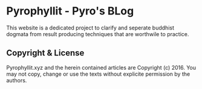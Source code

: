 # Pyrophyllit - Pyro's BLog

This website is a dedicated project to clarify and seperate buddhist dogmata from result producing techniques that are worthwile to practice.

## Copyright & License

Pyrophyllit.xyz and the herein contained articles are Copyright (c) 2016. You may not copy, change or use the texts without explicite permission by the authors.
